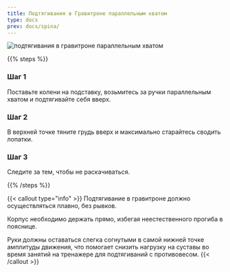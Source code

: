 ```yaml
---
title: Подтягивания в Гравитроне параллельным хватом
type: docs
prev: docs/spina/
---
```

![подтягивания в гравитроне параллельным хватом](https://github.com/user-attachments/assets/fd586906-5e12-42fb-bdcd-de12009d2893)

{{% steps %}}

### Шаг 1
Поставьте колени на подставку, возьмитесь за ручки параллельным хватом и подтягивайте себя вверх.

### Шаг 2
В верхней точке тяните грудь вверх и максимально старайтесь сводить лопатки.

### Шаг 3
Следите за тем, чтобы не раскачиваться.

{{% /steps %}}

{{< callout type="info" >}}
Подтягивание в гравитроне должно осуществляться плавно, без рывков.

﻿﻿Корпус необходимо держать прямо, избегая неестественного прогиба в пояснице.
  
﻿﻿Руки должны оставаться слегка согнутыми в самой нижней точке амплитуды движения, что помогает снизить нагрузку на суставы во время занятий на тренажере для подтягиваний с противовесом.
{{< /callout >}}
